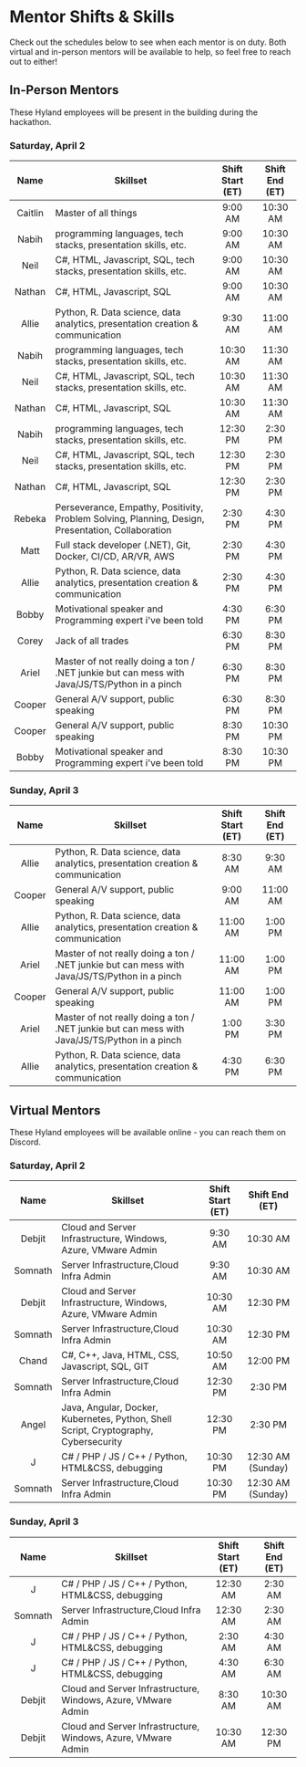 # Mentor Shifts & Skills
Check out the schedules below to see when each mentor is on duty. Both virtual and in-person mentors will be available to help, so feel free to reach out to either!

## In-Person Mentors
These Hyland employees will be present in the building during the hackathon.

### Saturday, April 2

Name|Skillset|Shift Start (ET)|Shift End (ET)
:-----:|-----|:-----:|:-----:
Caitlin|Master of all things|9:00 AM|10:30 AM
Nabih|programming languages, tech stacks, presentation skills, etc.|9:00 AM|10:30 AM
Neil|C#, HTML, Javascript, SQL, tech stacks, presentation skills, etc.|9:00 AM|10:30 AM
Nathan|C#, HTML, Javascript, SQL|9:00 AM|10:30 AM
Allie|Python, R. Data science, data analytics, presentation creation & communication|9:30 AM|11:00 AM
Nabih|programming languages, tech stacks, presentation skills, etc.|10:30 AM|11:30 AM
Neil|C#, HTML, Javascript, SQL, tech stacks, presentation skills, etc.|10:30 AM|11:30 AM
Nathan|C#, HTML, Javascript, SQL|10:30 AM|11:30 AM
Nabih|programming languages, tech stacks, presentation skills, etc.|12:30 PM|2:30 PM
Neil|C#, HTML, Javascript, SQL, tech stacks, presentation skills, etc.|12:30 PM|2:30 PM
Nathan|C#, HTML, Javascript, SQL|12:30 PM|2:30 PM
Rebeka|Perseverance, Empathy, Positivity, Problem Solving, Planning, Design, Presentation, Collaboration|2:30 PM|4:30 PM
Matt|Full stack developer (.NET), Git, Docker, CI/CD, AR/VR, AWS|2:30 PM|4:30 PM
Allie|Python, R. Data science, data analytics, presentation creation & communication|2:30 PM|4:30 PM
Bobby|Motivational speaker and Programming expert i've been told|4:30 PM|6:30 PM
Corey|Jack of all trades|6:30 PM|8:30 PM
Ariel|Master of not really doing a ton / .NET junkie but can mess with Java/JS/TS/Python in a pinch|6:30 PM|8:30 PM
Cooper|General A/V support, public speaking|6:30 PM|8:30 PM
Cooper|General A/V support, public speaking|8:30 PM|10:30 PM
Bobby|Motivational speaker and Programming expert i've been told|8:30 PM|10:30 PM

### Sunday, April 3

Name|Skillset|Shift Start (ET)|Shift End (ET)
:-----:|-----|:-----:|:-----:
Allie|Python, R. Data science, data analytics, presentation creation & communication|8:30 AM|9:30 AM
Cooper|General A/V support, public speaking|9:00 AM|11:00 AM
Allie|Python, R. Data science, data analytics, presentation creation & communication|11:00 AM|1:00 PM
Ariel|Master of not really doing a ton / .NET junkie but can mess with Java/JS/TS/Python in a pinch|11:00 AM|1:00 PM
Cooper|General A/V support, public speaking|11:00 AM|1:00 PM
Ariel|Master of not really doing a ton / .NET junkie but can mess with Java/JS/TS/Python in a pinch|1:00 PM|3:30 PM
Allie|Python, R. Data science, data analytics, presentation creation & communication|4:30 PM|6:30 PM

## Virtual Mentors
These Hyland employees will be available online - you can reach them on Discord.

### Saturday, April 2

Name|Skillset|Shift Start (ET)|Shift End (ET)
:-----:|-----|:-----:|:-----:
Debjit|Cloud and Server Infrastructure, Windows, Azure, VMware Admin|9:30 AM|10:30 AM
Somnath|Server Infrastructure,Cloud Infra Admin|9:30 AM|10:30 AM
Debjit|Cloud and Server Infrastructure, Windows, Azure, VMware Admin|10:30 AM|12:30 PM
Somnath|Server Infrastructure,Cloud Infra Admin|10:30 AM|12:30 PM
Chand|C#, C++, Java, HTML, CSS, Javascript, SQL, GIT|10:50 AM|12:00 PM
Somnath|Server Infrastructure,Cloud Infra Admin|12:30 PM|2:30 PM
Angel|Java, Angular, Docker, Kubernetes, Python, Shell Script, Cryptography, Cybersecurity|12:30 PM|2:30 PM
J|C# / PHP / JS / C++ / Python, HTML&CSS, debugging|10:30 PM|12:30 AM (Sunday)
Somnath|Server Infrastructure,Cloud Infra Admin|10:30 PM|12:30 AM (Sunday)

### Sunday, April 3

Name|Skillset|Shift Start (ET)|Shift End (ET)
:-----:|-----|:-----:|:-----:
J|C# / PHP / JS / C++ / Python, HTML&CSS, debugging|12:30 AM|2:30 AM
Somnath|Server Infrastructure,Cloud Infra Admin|12:30 AM|2:30 AM
J|C# / PHP / JS / C++ / Python, HTML&CSS, debugging|2:30 AM|4:30 AM
J|C# / PHP / JS / C++ / Python, HTML&CSS, debugging|4:30 AM|6:30 AM
Debjit|Cloud and Server Infrastructure, Windows, Azure, VMware Admin|8:30 AM|10:30 AM
Debjit|Cloud and Server Infrastructure, Windows, Azure, VMware Admin|10:30 AM|12:30 PM